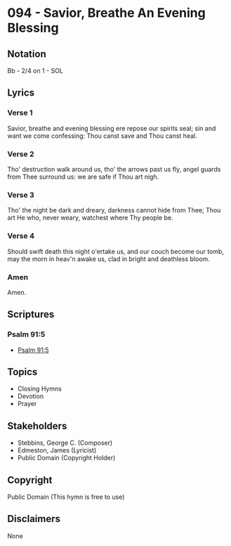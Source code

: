 # 094 - Savior, Breathe An Evening Blessing

## Notation

Bb - 2/4 on 1 - SOL

## Lyrics

### Verse 1

Savior, breathe and evening blessing ere repose our spirits seal; sin and want we come confessing: Thou canst save and Thou canst heal.

### Verse 2

Tho' destruction walk around us, tho' the arrows past us fly, angel guards from Thee surround us: we are safe if Thou art nigh.

### Verse 3

Tho' the night be dark and dreary, darkness cannot hide from Thee; Thou art He who, never weary, watchest where Thy people be.

### Verse 4

Should swift death this night o'ertake us, and our couch become our tomb, may the morn in heav'n awake us, clad in bright and deathless bloom. 

### Amen

Amen.


## Scriptures

### Psalm 91:5

- [Psalm 91:5](https://www.biblegateway.com/passage/?search=Psalm%2091%3A5)


## Topics

- Closing Hymns
- Devotion
- Prayer

## Stakeholders

- Stebbins, George C. (Composer)
- Edmeston, James (Lyricist)
- Public Domain (Copyright Holder)

## Copyright

Public Domain
(This hymn is free to use)

## Disclaimers

None

